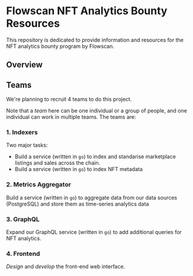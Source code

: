 # Flowscan NFT Analytics Bounty Resources

This repository is dedicated to provide information and resources for the NFT analytics bounty program by Flowscan. 

## Overview 

## Teams

We're planning to recruit 4 teams to do this project. 

Note that a _team_ here can be one individual or a group of people, and one individual can work in multiple teams. The teams are: 

### 1. Indexers 

Two major tasks: 
- Build a service (written in `go`) to index and standarise marketplace listings and sales across the chain. 
- Build a service (written in `go`) to index NFT metadata 

### 2. Metrics Aggregator

Build a service (written in `go`) to aggregate data from our data sources (PostgreSQL) and store them as time-series analytics data

### 3. GraphQL

Expand our GraphQL service (written in `go`) to add additional queries for NFT analytics.

### 4. Frontend 

*Design* and *develop* the front-end web interface.

